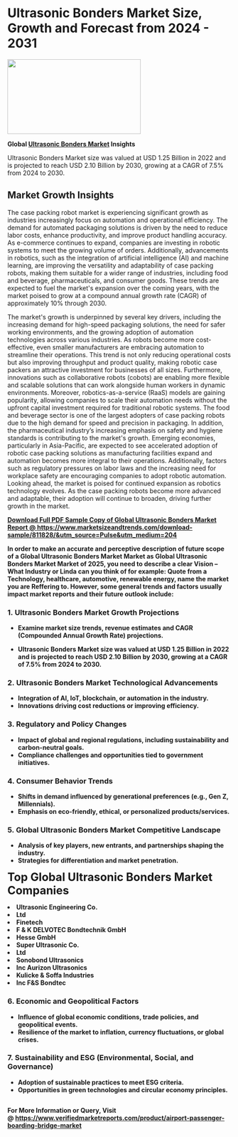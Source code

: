 <H1>Ultrasonic Bonders Market Size, Growth and Forecast from 2024 - 2031</H1><img class="aligncenter size-medium wp-image-584254" src="https://thirdeyenews.in/wp-content/uploads/2024/09/Global-Market-Research-300x168.jpeg" alt="" width="300" height="168" /><p><strong>Global&nbsp;<a href="https://www.marketsizeandtrends.com/download-sample/811828/&amp;utm_source=Pulse&amp;utm_medium=204">Ultrasonic Bonders Market</a> Insights</strong></p><p>Ultrasonic Bonders Market size was valued at USD 1.25 Billion in 2022 and is projected to reach USD 2.10 Billion by 2030, growing at a CAGR of 7.5% from 2024 to 2030.</p><p><h2>Market Growth Insights</h2> <p>The case packing robot market is experiencing significant growth as industries increasingly focus on automation and operational efficiency. The demand for automated packaging solutions is driven by the need to reduce labor costs, enhance productivity, and improve product handling accuracy. As e-commerce continues to expand, companies are investing in robotic systems to meet the growing volume of orders. Additionally, advancements in robotics, such as the integration of artificial intelligence (AI) and machine learning, are improving the versatility and adaptability of case packing robots, making them suitable for a wider range of industries, including food and beverage, pharmaceuticals, and consumer goods. These trends are expected to fuel the market's expansion over the coming years, with the market poised to grow at a compound annual growth rate (CAGR) of approximately 10% through 2030.</p> <p><strong><a href="#"></a></strong></p> <p>The market's growth is underpinned by several key drivers, including the increasing demand for high-speed packaging solutions, the need for safer working environments, and the growing adoption of automation technologies across various industries. As robots become more cost-effective, even smaller manufacturers are embracing automation to streamline their operations. This trend is not only reducing operational costs but also improving throughput and product quality, making robotic case packers an attractive investment for businesses of all sizes. Furthermore, innovations such as collaborative robots (cobots) are enabling more flexible and scalable solutions that can work alongside human workers in dynamic environments. Moreover, robotics-as-a-service (RaaS) models are gaining popularity, allowing companies to scale their automation needs without the upfront capital investment required for traditional robotic systems. The food and beverage sector is one of the largest adopters of case packing robots due to the high demand for speed and precision in packaging. In addition, the pharmaceutical industry’s increasing emphasis on safety and hygiene standards is contributing to the market's growth. Emerging economies, particularly in Asia-Pacific, are expected to see accelerated adoption of robotic case packing solutions as manufacturing facilities expand and automation becomes more integral to their operations. Additionally, factors such as regulatory pressures on labor laws and the increasing need for workplace safety are encouraging companies to adopt robotic automation. Looking ahead, the market is poised for continued expansion as robotics technology evolves. As the case packing robots become more advanced and adaptable, their adoption will continue to broaden, driving further growth in the market. <p><strong><a href="#"></p><p><span class=""><strong>Download Full PDF Sample Copy of Global Ultrasonic Bonders Market Report</strong> @ <a href="https://www.marketsizeandtrends.com/download-sample/811828/&amp;utm_source=Pulse&amp;utm_medium=204" target="_blank">https://www.marketsizeandtrends.com/download-sample/811828/&amp;utm_source=Pulse&amp;utm_medium=204</a></span></p><p>In order to make an accurate and perceptive description of future scope of a Global&nbsp;Ultrasonic Bonders Market Market as Global&nbsp;Ultrasonic Bonders Market Market of 2025, you need to describe a clear Vision &ndash; What Industry or Linda can you think of for example: Quote from a Technology, healthcare, automotive, renewable energy, name the market you are Reffering to. However, some general trends and factors usually impact market reports and their future outlook include:</p><h3>1.&nbsp;<strong>Ultrasonic Bonders Market Growth Projections</strong></h3><ul><li>Examine market size trends, revenue estimates and CAGR (Compounded Annual Growth Rate) projections.</li><li><p>Ultrasonic Bonders Market size was valued at USD 1.25 Billion in 2022 and is projected to reach USD 2.10 Billion by 2030, growing at a CAGR of 7.5% from 2024 to 2030.</p></li></ul><h3>2.&nbsp;<strong>Ultrasonic Bonders Market Technological Advancements</strong></h3><ul><li>Integration of AI, IoT, blockchain, or automation in the industry.</li><li>Innovations driving cost reductions or improving efficiency.</li></ul><h3>3.&nbsp;<strong>Regulatory and Policy Changes</strong></h3><ul><li>Impact of global and regional regulations, including sustainability and carbon-neutral goals.</li><li>Compliance challenges and opportunities tied to government initiatives.</li></ul><h3>4.&nbsp;<strong>Consumer Behavior Trends</strong></h3><ul><li>Shifts in demand influenced by generational preferences (e.g., Gen Z, Millennials).</li><li>Emphasis on eco-friendly, ethical, or personalized products/services.</li></ul><h3>5.&nbsp;<strong>Global Ultrasonic Bonders Market Competitive Landscape</strong></h3><ul><li>Analysis of key players, new entrants, and partnerships shaping the industry.</li><li>Strategies for differentiation and market penetration.</li></ul><p data-pm-slice="1 1 []"><span style="color: inherit; font-family: inherit; font-size: 25px;">Top Global Ultrasonic Bonders Market Companies</span></p><div class="" data-test-id=""><p><li>Ultrasonic Engineering Co.</li><li>Ltd</li><li> Finetech</li><li> F & K DELVOTEC Bondtechnik GmbH</li><li> Hesse GmbH</li><li> Super Ultrasonic Co.</li><li> Ltd</li><li> Sonobond Ultrasonics</li><li> Inc Aurizon Ultrasonics</li><li> Kulicke & Soffa Industries</li><li> Inc F&S Bondtec</li></p></div><h3>6.&nbsp;<strong>Economic and Geopolitical Factors</strong></h3><ul><li>Influence of global economic conditions, trade policies, and geopolitical events.</li><li>Resilience of the market to inflation, currency fluctuations, or global crises.</li></ul><h3>7.&nbsp;<strong>Sustainability and ESG (Environmental, Social, and Governance)</strong></h3><ul><li>Adoption of sustainable practices to meet ESG criteria.</li><li>Opportunities in green technologies and circular economy principles.</li></ul><h2><strong style="font-size: 14px;">For More Information or Query, Visit @&nbsp;</strong><a style="background-color: #ffffff; font-size: 14px;" href="https://www.marketsizeandtrends.com/report/ultrasonic-bonders-market/" target="_blank">https://www.verifiedmarketreports.com/product/airport-passenger-boarding-bridge-market</a></h2>
